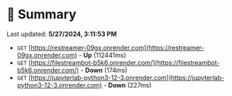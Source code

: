 # 📖 Summary
Last updated: **5/27/2024, 3:11:53 PM**

- `GET` [https://restreamer-09gx.onrender.com](https://restreamer-09gx.onrender.com) - **Up** (112441ms)
- `GET` [https://filestreambot-b5k6.onrender.com/](https://filestreambot-b5k6.onrender.com/) - **Down** (174ms)
- `GET` [https://jupyterlab-python3-12-3.onrender.com](https://jupyterlab-python3-12-3.onrender.com) - **Down** (227ms)
